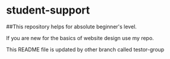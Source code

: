 # student-support

##This repository helps for absolute beginner's level.

If you are new for the basics of website design use my repo.

This README file is updated by other branch called testor-group